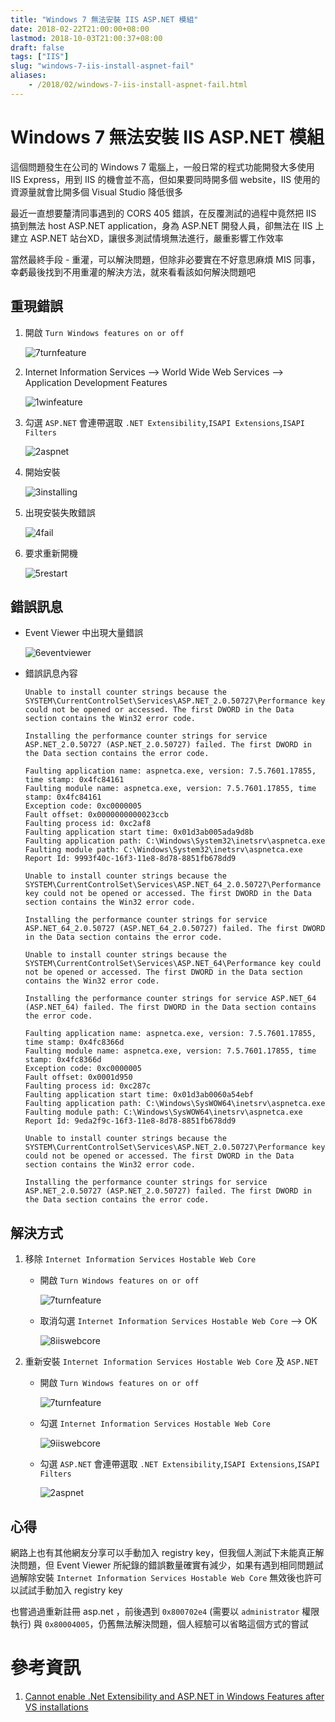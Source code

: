 ```yaml
---
title: "Windows 7 無法安裝 IIS ASP.NET 模組"
date: 2018-02-22T21:00:00+08:00
lastmod: 2018-10-03T21:00:37+08:00
draft: false
tags: ["IIS"]
slug: "windows-7-iis-install-aspnet-fail"
aliases:
    - /2018/02/windows-7-iis-install-aspnet-fail.html
---
```

# Windows 7 無法安裝 IIS ASP.NET 模組
這個問題發生在公司的 Windows 7 電腦上，一般日常的程式功能開發大多使用 IIS Express，用到 IIS 的機會並不高，但如果要同時開多個 website，IIS 使用的資源量就會比開多個 Visual Studio 降低很多

最近一直想要釐清同事遇到的 CORS 405 錯誤，在反覆測試的過程中竟然把 IIS 搞到無法 host ASP.NET application，身為 ASP.NET 開發人員，卻無法在 IIS 上建立 ASP.NET 站台XD，讓很多測試情境無法進行，嚴重影響工作效率

當然最終手段 - 重灌，可以解決問題，但除非必要實在不好意思麻煩 MIS 同事，幸虧最後找到不用重灌的解決方法，就來看看該如何解決問題吧

## 重現錯誤

1.  開啟 `Turn Windows features on or off`

    ![7turnfeature](https://user-images.githubusercontent.com/3851540/36530078-19c3f54a-17f5-11e8-9f9e-2883f98a526c.png)

2.  Internet Information Services --> World Wide Web Services --> Application Development Features

    ![1winfeature](https://user-images.githubusercontent.com/3851540/36530072-18da143e-17f5-11e8-890a-5a04705f1e03.png)

3.  勾選 `ASP.NET` 會連帶選取 `.NET Extensibility`,`ISAPI Extensions`,`ISAPI Filters`

    ![2aspnet](https://user-images.githubusercontent.com/3851540/36530073-1901a63e-17f5-11e8-8063-f697d4d28fbc.png)

4.  開始安裝

    ![3installing](https://user-images.githubusercontent.com/3851540/36530074-19272eae-17f5-11e8-9cb9-b3288673f4d7.png)

5.  出現安裝失敗錯誤

    ![4fail](https://user-images.githubusercontent.com/3851540/36530075-1952e2a6-17f5-11e8-91b1-08e0b5bf5dba.png)

6.  要求重新開機

    ![5restart](https://user-images.githubusercontent.com/3851540/36530076-1978121a-17f5-11e8-8a1e-98331247d1ef.png)

## 錯誤訊息

*   Event Viewer 中出現大量錯誤

    ![6eventviewer](https://user-images.githubusercontent.com/3851540/36530077-199e9e80-17f5-11e8-95f0-08652c566469.png)

*   錯誤訊息內容

    ```
    Unable to install counter strings because the SYSTEM\CurrentControlSet\Services\ASP.NET_2.0.50727\Performance key could not be opened or accessed. The first DWORD in the Data section contains the Win32 error code.
    ```

    ```
    Installing the performance counter strings for service ASP.NET_2.0.50727 (ASP.NET_2.0.50727) failed. The first DWORD in the Data section contains the error code.
    ```

    ```
    Faulting application name: aspnetca.exe, version: 7.5.7601.17855, time stamp: 0x4fc84161
    Faulting module name: aspnetca.exe, version: 7.5.7601.17855, time stamp: 0x4fc84161
    Exception code: 0xc0000005
    Fault offset: 0x0000000000023ccb
    Faulting process id: 0xc2af8
    Faulting application start time: 0x01d3ab005ada9d8b
    Faulting application path: C:\Windows\System32\inetsrv\aspnetca.exe
    Faulting module path: C:\Windows\System32\inetsrv\aspnetca.exe
    Report Id: 9993f40c-16f3-11e8-8d78-8851fb678dd9
    ```

    ```
    Unable to install counter strings because the SYSTEM\CurrentControlSet\Services\ASP.NET_64_2.0.50727\Performance key could not be opened or accessed. The first DWORD in the Data section contains the Win32 error code.
    ```

    ```
    Installing the performance counter strings for service ASP.NET_64_2.0.50727 (ASP.NET_64_2.0.50727) failed. The first DWORD in the Data section contains the error code.
    ```

    ```
    Unable to install counter strings because the SYSTEM\CurrentControlSet\Services\ASP.NET_64\Performance key could not be opened or accessed. The first DWORD in the Data section contains the Win32 error code.
    ```

    ```
    Installing the performance counter strings for service ASP.NET_64 (ASP.NET_64) failed. The first DWORD in the Data section contains the error code.
    ```

    ```
    Faulting application name: aspnetca.exe, version: 7.5.7601.17855, time stamp: 0x4fc8366d
    Faulting module name: aspnetca.exe, version: 7.5.7601.17855, time stamp: 0x4fc8366d
    Exception code: 0xc0000005
    Fault offset: 0x0001d950
    Faulting process id: 0xc287c
    Faulting application start time: 0x01d3ab0060a54ebf
    Faulting application path: C:\Windows\SysWOW64\inetsrv\aspnetca.exe
    Faulting module path: C:\Windows\SysWOW64\inetsrv\aspnetca.exe
    Report Id: 9eda2f9c-16f3-11e8-8d78-8851fb678dd9
    ```

    ```
    Unable to install counter strings because the SYSTEM\CurrentControlSet\Services\ASP.NET_2.0.50727\Performance key could not be opened or accessed. The first DWORD in the Data section contains the Win32 error code.
    ```

    ```
    Installing the performance counter strings for service ASP.NET_2.0.50727 (ASP.NET_2.0.50727) failed. The first DWORD in the Data section contains the error code.
    ```

## 解決方式

1.  移除 `Internet Information Services Hostable Web Core`
    *   開啟 `Turn Windows features on or off`

        ![7turnfeature](https://user-images.githubusercontent.com/3851540/36530078-19c3f54a-17f5-11e8-9f9e-2883f98a526c.png)

    *   取消勾選 `Internet Information Services Hostable Web Core` --> OK

        ![8iiswebcore](https://user-images.githubusercontent.com/3851540/36530079-19e8125e-17f5-11e8-8bc9-30abdceecae3.png)

2.  重新安裝 `Internet Information Services Hostable Web Core` 及 `ASP.NET`
    *   開啟 `Turn Windows features on or off`

        ![7turnfeature](https://user-images.githubusercontent.com/3851540/36530078-19c3f54a-17f5-11e8-9f9e-2883f98a526c.png)

    *   勾選 `Internet Information Services Hostable Web Core`

        ![9iiswebcore](https://user-images.githubusercontent.com/3851540/36530080-1a0d7a9e-17f5-11e8-9706-7b265bd6a676.png)

    *   勾選 `ASP.NET` 會連帶選取 `.NET Extensibility`,`ISAPI Extensions`,`ISAPI Filters`

        ![2aspnet](https://user-images.githubusercontent.com/3851540/36530073-1901a63e-17f5-11e8-8063-f697d4d28fbc.png)

## 心得

網路上也有其他網友分享可以手動加入 registry key，但我個人測試下未能真正解決問題，但 Event Viewer 所紀錄的錯誤數量確實有減少，如果有遇到相同問題試過解除安裝 `Internet Information Services Hostable Web Core` 無效後也許可以試試手動加入 registry key

也嘗過過重新註冊 asp.net ，前後遇到 `0x800702e4` (需要以 `administrator` 權限執行) 與 `0x80004005`，仍舊無法解決問題，個人經驗可以省略這個方式的嘗試

# 參考資訊

1.  [Cannot enable .Net Extensibility and ASP.NET in Windows Features after VS installations](https://forums.asp.net/t/2001507.aspx?Cannot+enable+Net+Extensibility+and+ASP+NET+in+Windows+Features+after+VS+installations)
